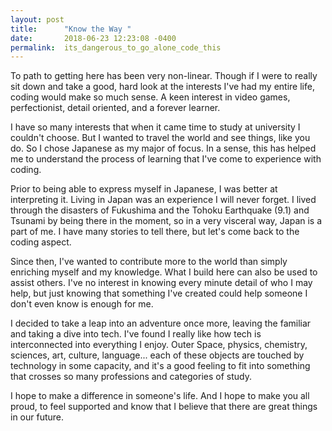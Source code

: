 ```yaml
---
layout: post
title:      "Know the Way "
date:       2018-06-23 12:23:08 -0400
permalink:  its_dangerous_to_go_alone_code_this
---
```



To path to getting here has been very non-linear.  Though if I were to really sit down and take a good, hard look at the interests I've had my entire life, coding would make so much sense.  A keen interest in video games, perfectionist, detail oriented, and a forever learner.

I have so many interests that when it came time to study at university I couldn't choose.  But I wanted to travel the world and see things, like you do.  So I chose Japanese as my major of focus.  In a sense, this has helped me to understand the process of learning that I've come to experience with coding.

Prior to being able to express myself in Japanese, I was better at interpreting it.  Living in Japan was an experience I will never forget.  I lived through the disasters of Fukushima and the Tohoku Earthquake (9.1) and Tsunami by being there in the moment, so in a very visceral way, Japan is a part of me.  I have many stories to tell there, but let's come back to the coding aspect.

Since then, I've wanted to contribute more to the world than simply enriching myself and my knowledge.  What I build here can also be used to assist others.  I've no interest in knowing every minute detail of who I may help, but just knowing that something I've created could help someone I don't even know is enough for me.

I decided to take a leap into an adventure once more, leaving the familiar and taking a dive into tech.  I've found I really like how tech is interconnected into everything I enjoy.  Outer Space, physics, chemistry, sciences, art, culture, language... each of these objects are touched by technology in some capacity, and it's a good feeling to fit into something that crosses so many professions and categories of study.

I hope to make a difference in someone's life.  And I hope to make you all proud, to feel supported and know that I believe that there are great things in our future.
